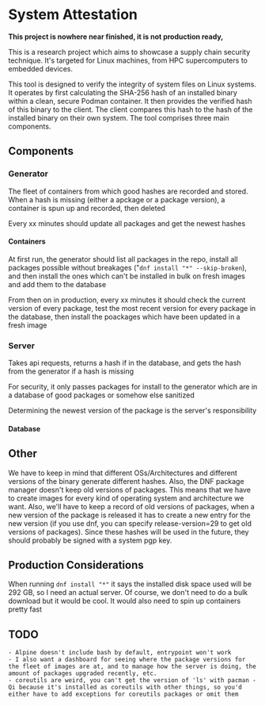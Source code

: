 # System Attestation

__This project is nowhere near finished, it is not production ready,__

This is a research project which aims to showcase a supply chain security technique. It's targeted for Linux machines, from HPC supercomputers to embedded devices.

This tool is designed to verify the integrity of system files on Linux systems. It operates by first calculating the SHA-256 hash of an installed binary within a clean, secure Podman container. It then provides the verified hash of this binary to the client. The client compares this hash to the hash of the installed binary on their own system. The tool comprises three main components.

## Components

### Generator

The fleet of containers from which good hashes are recorded and stored. When a hash is missing (either a apckage or a package version), a container is spun up and recorded, then deleted

Every xx minutes should update all packages and get the newest hashes

#### Containers

At first run, the generator should list all packages in the repo, install all packages possible without breakages ("`dnf install "*" --skip-broken`), and then install the ones which can't be installed in bulk on fresh images and add them to the database

From then on in production, every xx minutes it should check the current version of every package, test the most recent version for every package in the database, then install the poackages which have been updated in a fresh image 

### Server

Takes api requests, returns a hash if in the database, and gets the hash from the generator if a hash is missing

For security, it only passes packages for install to the generator which are in a database of good packages or somehow else sanitized

Determining the newest version of the package is the server's responsibility

#### Database



## Other

We have to keep in mind that different OSs/Architectures and different versions of the binary generate different hashes. Also, the DNF package manager doesn't keep old versions of packages. This means that we have to create images for every kind of operating system and architecture we want. Also, we'll have to keep a record of old versions of packages, when a new version of the package is released it has to create a new entry for the new version (if you use dnf, you can specify release-version=29 to get old versions of packages). Since these hashes will be used in the future, they should probably be signed with a system pgp key.

## Production Considerations

When running `dnf install "*"` it says the installed disk space used will be 292 GB, so I need an actual server. Of course, we don't need to do a bulk download but it would be cool. It would also need to spin up containers pretty fast

## TODO

    - Alpine doesn't include bash by default, entrypoint won't work
    - I also want a dashboard for seeing where the package versions for the fleet of images are at, and to manage how the server is doing, the amount of packages upgraded recently, etc.
    - coreutils are weird, you can't get the version of 'ls' with pacman -Qi because it's installed as coreutils with other things, so you'd either have to add exceptions for coreutils packages or omit them
